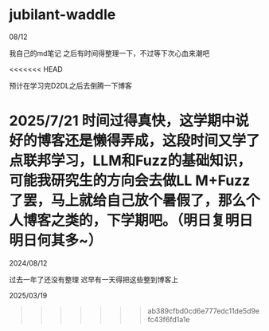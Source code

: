 # jubilant-waddle

08/12

我自己的md笔记
之后有时间得整理一下，不过等下次心血来潮吧

<<<<<<< HEAD




预计在学习完D2DL之后去倒腾一下博客

2025/7/21
时间过得真快，这学期中说好的博客还是懒得弄成，这段时间又学了点联邦学习，LLM和Fuzz的基础知识，可能我研究生的方向会去做LL M+Fuzz了罢，马上就给自己放个暑假了，那么个人博客之类的，下学期吧。（明日复明日明日何其多~）
=======
2024/08/12

过去一年了还没有整理
迟早有一天得把这些整到博客上

2025/03/19
>>>>>>> ab389cfbd0cd6e777edc11de5d9efc43f6fd1a1e
